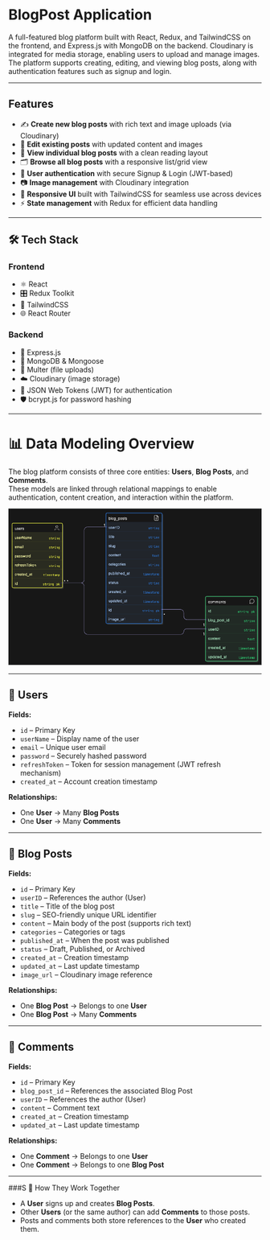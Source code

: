 # BlogPost Application

A full-featured blog platform built with React, Redux, and TailwindCSS on the frontend, and Express.js with MongoDB on the backend. Cloudinary is integrated for media storage, enabling users to upload and manage images. The platform supports creating, editing, and viewing blog posts, along with authentication features such as signup and login.

---

## Features

- ✍️ **Create new blog posts** with rich text and image uploads (via Cloudinary)  
- 📝 **Edit existing posts** with updated content and images  
- 📖 **View individual blog posts** with a clean reading layout  
- 🗂️ **Browse all blog posts** with a responsive list/grid view  
- 🔐 **User authentication** with secure Signup & Login (JWT-based)  
- 📷 **Image management** with Cloudinary integration  
- 📱 **Responsive UI** built with TailwindCSS for seamless use across devices  
- ⚡ **State management** with Redux for efficient data handling  

---

## 🛠️ Tech Stack

### Frontend
- ⚛️ React  
- 🎛️ Redux Toolkit  
- 🎨 TailwindCSS  
- 🌐 React Router  

### Backend
- 🚀 Express.js  
- 🍃 MongoDB & Mongoose  
- 📂 Multer (file uploads)  
- ☁️ Cloudinary (image storage)  
- 🔐 JSON Web Tokens (JWT) for authentication  
- 🛡️ bcrypt.js for password hashing  

---

# 📊 Data Modeling Overview

The blog platform consists of three core entities: **Users**, **Blog Posts**, and **Comments**.  
These models are linked through relational mappings to enable authentication, content creation, and interaction within the platform.



![dataModel](./backend/diagrams/dataModel.png)

---

## 👤 Users
**Fields:**  
- `id` – Primary Key  
- `userName` – Display name of the user  
- `email` – Unique user email  
- `password` – Securely hashed password  
- `refreshToken` – Token for session management (JWT refresh mechanism)  
- `created_at` – Account creation timestamp  
 
**Relationships:**  
- One **User** → Many **Blog Posts**  
- One **User** → Many **Comments**

---

## 📝 Blog Posts
**Fields:**  
- `id` – Primary Key  
- `userID` – References the author (User)  
- `title` – Title of the blog post  
- `slug` – SEO-friendly unique URL identifier  
- `content` – Main body of the post (supports rich text)  
- `categories` – Categories or tags  
- `published_at` – When the post was published  
- `status` – Draft, Published, or Archived  
- `created_at` – Creation timestamp  
- `updated_at` – Last update timestamp  
- `image_url` – Cloudinary image reference   

**Relationships:**  
- One **Blog Post** → Belongs to one **User**  
- One **Blog Post** → Many **Comments**

---

## 💬 Comments
**Fields:**  
- `id` – Primary Key  
- `blog_post_id` – References the associated Blog Post  
- `userID` – References the author (User)  
- `content` – Comment text  
- `created_at` – Creation timestamp  
- `updated_at` – Last update timestamp   

**Relationships:**  
- One **Comment** → Belongs to one **User**  
- One **Comment** → Belongs to one **Blog Post**

---

###S 🔗 How They Work Together
- A **User** signs up and creates **Blog Posts**.  
- Other **Users** (or the same author) can add **Comments** to those posts.  
- Posts and comments both store references to the **User** who created them.  

 
